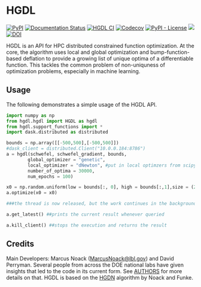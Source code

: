 # HGDL

[![PyPI](https://img.shields.io/pypi/v/HGDL)](https://pypi.org/project/hgdl/)
[![Documentation Status](https://readthedocs.org/projects/gpcam/badge/?version=latest)](https://gpcam.readthedocs.io/en/latest/?badge=latest)
[![HGDL CI](https://github.com/lbl-camera/HGDL/actions/workflows/HGDL-CI.yml/badge.svg)](https://github.com/lbl-camera/fvGP/actions/workflows/HGDL-CI.yml)
[![Codecov](https://img.shields.io/codecov/c/github/lbl-camera/HGDL)](https://app.codecov.io/gh/lbl-camera/HGDL)
[![PyPI - License](https://img.shields.io/pypi/l/HGDL)](https://pypi.org/project/hgdl/)
[<img src="https://img.shields.io/badge/slack-@gpCAM-purple.svg?logo=slack">](https://gpCAM.slack.com/)
[![DOI](https://zenodo.org/badge/434769975.svg)](https://zenodo.org/badge/latestdoi/434769975)


HGDL is an API for HPC distributed constrained function optimization.
At the core, the algorithm uses local and global optimization
and bump-function-based deflation to provide a growing list of unique optima of a differentiable function.
This tackles the common problem of non-uniquness of optimization problems, especially in machine learning.

## Usage

The following demonstrates a simple usage of the HGDL API.

```python
import numpy as np
from hgdl.hgdl import HGDL as hgdl
from hgdl.support_functions import *
import dask.distributed as distributed

bounds = np.array([[-500,500],[-500,500]])
#dask_client = distributed.Client("10.0.0.184:8786")
a = hgdl(schwefel, schwefel_gradient, bounds,
        global_optimizer = "genetic",
        local_optimizer = "dNewton", #put in local optimzers from scipy.optimize.minimize
        number_of_optima = 30000,
        num_epochs = 100)

x0 = np.random.uniform(low = bounds[:, 0], high = bounds[:,1],size = (20,2))
a.optimize(x0 = x0)

###the thread is now released, but the work continues in the background

a.get_latest() ##prints the current result whenever queried

a.kill_client() ##stops the execution and returns the result
```


## Credits

Main Developers: Marcus Noack ([MarcusNoack@lbl.gov](mailto:MarcusNoack@lbl.gov)) and David Perryman.
Several people from across the DOE national labs have given insights
that led to the code in its current form.
See [AUTHORS](AUTHORS.rst) for more details on that.
HGDL is based on the [HGDN](https://www.sciencedirect.com/science/article/pii/S037704271730225X) algorithm by Noack and Funke.

